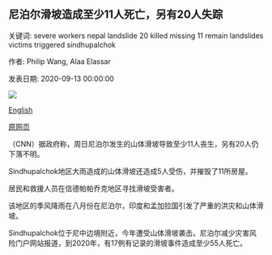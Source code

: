 ## 尼泊尔滑坡造成至少11人死亡，另有20人失踪

关键词: severe workers nepal landslide 20 killed missing 11 remain landslides victims triggered sindhupalchok

作者: Philip Wang, Alaa Elassar

发表日期: 2020-09-13 00:00:00

![](https://cdn.cnn.com/cnnnext/dam/assets/200913112058-01-nepal-landslide-0913-super-tease.jpg)

[English](Nepal%20landslide%20killed%20at%20least%2011%20people%2C%2020%20others%20remain%20missing.md)

[原网页](https://edition.cnn.com/2020/09/13/asia/nepal-landslide-killed-missing/index.html)

（CNN）据政府称，周日尼泊尔发生的山体滑坡导致至少11人丧生，另有20人仍下落不明。

Sindhupalchok地区大雨造成的山体滑坡还造成5人受伤，并摧毁了11所房屋。

居民和救援人员在信德帕帕乔克地区寻找滑坡受害者。

该地区的季风降雨在八月份在尼泊尔，印度和孟加拉国引发了严重的洪灾和山体滑坡。

Sindhupalchok位于尼中边境附近，今年遭受山体滑坡袭击。尼泊尔减少灾害风险门户网站报道，到2020年，有17例有记录的滑坡事件造成至少55人死亡。